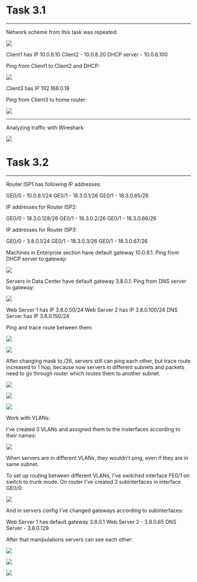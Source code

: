 # Task 3.1

***

Network scheme from this task was repeated:

![](./images/image1.png)

Client1 has IP 10.0.8.10
Client2 - 10.0.8.20
DHCP server - 10.0.8.100

Ping from Client1 to Client2 and DHCP:

![](./images/image2.png)

Client3 has IP 192.168.0.18

Ping from Client3 to home router:

![](./images/image3.png)

***

Analyzing traffic with Wireshark:

![](./images/image4.png)

# Task 3.2

***

Router ISP1 has following IP addresses:

GE0/0 - 10.0.8.1/24
GE0/1 - 18.3.0.1/26
GE0/1 - 18.3.0.65/26

IP addresses for Router ISP2:

GE0/0 - 18.3.0.128/26
GE0/1 - 18.3.0.2/26
GE0/1 - 18.3.0.66/26

IP addresses for Router ISP3:

GE0/0 - 3.8.0.1/24
GE0/1 - 18.3.0.3/26
GE0/1 - 18.3.0.67/26

Machines in Enterprise section have default gateway 10.0.8.1.
Ping from DHCP server to gateway:

![](./images/image5.png)

Servers in Data Center have default gateway 3.8.0.1.
Ping from DNS server to gateway:

![](./images/image6.png)

Web Server 1 has IP 3.8.0.50/24
Web Server 2 has IP 3.8.0.100/24
DNS Server has IP 3.8.0.150/24

Ping and trace route between them:

![](./images/image7.png)

![](./images/image8.png)

After changing mask to /26, servers still can ping each other, but trace route increased to 1 hop, because now servers in different subnets and packets need to go through router which routes them to another subnet.

![](./images/image9.png)

![](./images/image10.png)

![](./images/image11.png)

Work with VLANs:

I've created 3 VLANs and assigned them to the insterfaces according to their names:

![](./images/image12.png)

When servers are in different VLANs, they wouldn't ping, even if they are in same subnet.

To set up routing between different VLANs, I've switched interface FE0/1 on switch to trunk mode.
On router I've created 3 subinterfaces in interface GE0/0:

![](./images/image16.png)

And in servers config I've changed gateways according to subinterfaces:

Web Server 1 has default gateway 3.8.0.1
Web Server 2 - 3.8.0.65
DNS Server - 3.8.0.129

After that manipulations servers can see each other:

![](./images/image13.png)

![](./images/image14.png)

![](./images/image15.png)

